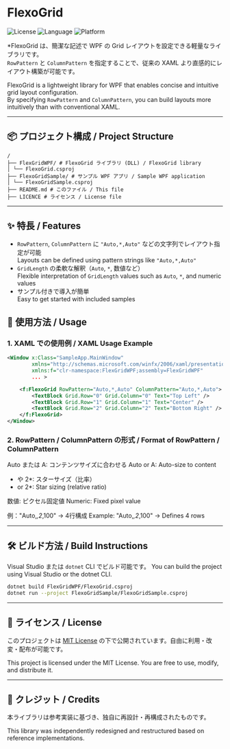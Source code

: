 # FlexoGrid

![License](https://img.shields.io/badge/license-MIT-blue.svg)
![Language](https://img.shields.io/badge/language-C%23-239120.svg)
![Platform](https://img.shields.io/badge/platform-WPF-blueviolet)

*FlexoGrid は、簡潔な記述で WPF の Grid レイアウトを設定できる軽量なライブラリです。  
`RowPattern` と `ColumnPattern` を指定することで、従来の XAML より直感的にレイアウト構築が可能です。

FlexoGrid is a lightweight library for WPF that enables concise and intuitive grid layout configuration.  
By specifying `RowPattern` and `ColumnPattern`, you can build layouts more intuitively than with conventional XAML.

---

## 📦 プロジェクト構成  / Project Structure

```
/
├── FlexGridWPF/ # FlexoGrid ライブラリ (DLL) / FlexoGrid library
│ └── FlexoGrid.csproj
├── FlexoGridSample/ # サンプル WPF アプリ / Sample WPF application
│ └── FlexoGridSample.csproj
├── README.md # このファイル / This file
├── LICENCE # ライセンス / License file
```

---
## ✨ 特長 / Features

- `RowPattern`, `ColumnPattern` に `"Auto,*,Auto"` などの文字列でレイアウト指定が可能  
  Layouts can be defined using pattern strings like `"Auto,*,Auto"`
- `GridLength` の柔軟な解釈（`Auto`, `*`, 数値など）  
  Flexible interpretation of `GridLength` values such as `Auto`, `*`, and numeric values
- サンプル付きで導入が簡単  
  Easy to get started with included samples

## 🚀 使用方法 / Usage

### 1. XAML での使用例 / XAML Usage Example

```xml
<Window x:Class="SampleApp.MainWindow"
        xmlns="http://schemas.microsoft.com/winfx/2006/xaml/presentation"
        xmlns:f="clr-namespace:FlexGridWPF;assembly=FlexGridWPF"
        ... >

    <f:FlexoGrid RowPattern="Auto,*,Auto" ColumnPattern="Auto,*,Auto">
        <TextBlock Grid.Row="0" Grid.Column="0" Text="Top Left" />
        <TextBlock Grid.Row="1" Grid.Column="1" Text="Center" />
        <TextBlock Grid.Row="2" Grid.Column="2" Text="Bottom Right" />
    </f:FlexoGrid>
</Window>
```

### 2. RowPattern / ColumnPattern の形式 / Format of RowPattern / ColumnPattern

Auto または A: コンテンツサイズに合わせる
Auto or A: Auto-size to content

* や 2*: スターサイズ（比率）
* or 2*: Star sizing (relative ratio)

数値: ピクセル固定値
Numeric: Fixed pixel value

例："Auto,*,2*,100" → 4行構成
Example: "Auto,*,2*,100" → Defines 4 rows

---

## 🛠️ ビルド方法  / Build Instructions

Visual Studio または `dotnet` CLI でビルド可能です。
You can build the project using Visual Studio or the dotnet CLI.

```bash
dotnet build FlexGridWPF/FlexoGrid.csproj
dotnet run --project FlexoGridSample/FlexoGridSample.csproj
```

---

## 📄 ライセンス / License

このプロジェクトは [MIT License](https://opensource.org/licenses/MIT) の下で公開されています。自由に利用・改変・配布が可能です。

This project is licensed under the MIT License.
You are free to use, modify, and distribute it.

---

## 🙏 クレジット / Credits

本ライブラリは参考実装に基づき、独自に再設計・再構成されたものです。

This library was independently redesigned and restructured based on reference implementations.